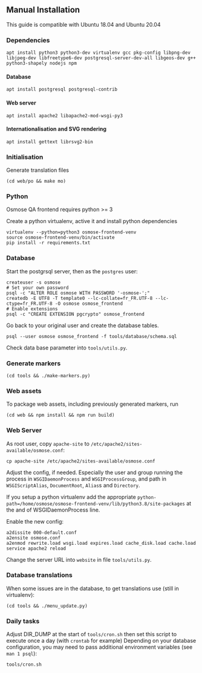 Manual Installation
-------------------

This guide is compatible with Ubuntu 18.04 and Ubuntu 20.04

### Dependencies

```
apt install python3 python3-dev virtualenv gcc pkg-config libpng-dev libjpeg-dev libfreetype6-dev postgresql-server-dev-all libgeos-dev g++ python3-shapely nodejs npm
```

#### Database

```
apt install postgresql postgresql-contrib
```

#### Web server

```
apt install apache2 libapache2-mod-wsgi-py3
```

#### Internationalisation and SVG rendering

```
apt install gettext librsvg2-bin
```

### Initialisation

Generate translation files
```
(cd web/po && make mo)
```


### Python

Osmose QA frontend requires python >= 3

Create a python virtualenv, active it and install python dependencies
```
virtualenv --python=python3 osmose-frontend-venv
source osmose-frontend-venv/bin/activate
pip install -r requirements.txt
```


### Database

Start the postgrsql server, then as the `postgres` user:
```
createuser -s osmose
# Set your own password
psql -c "ALTER ROLE osmose WITH PASSWORD '-osmose-';"
createdb -E UTF8 -T template0 --lc-collate=fr_FR.UTF-8 --lc-ctype=fr_FR.UTF-8 -O osmose osmose_frontend
# Enable extensions
psql -c "CREATE EXTENSION pgcrypto" osmose_frontend
```

Go back to your original user and create the database tables.
```
psql --user osmose osmose_frontend -f tools/database/schema.sql
```

Check data base parameter into `tools/utils.py`.


### Generate markers
```
(cd tools && ./make-markers.py)
```


### Web assets

To package web assets, including previously generated markers, run
```
(cd web && npm install && npm run build)
```


### Web Server

As root user, copy `apache-site` to `/etc/apache2/sites-available/osmose.conf`:
```
cp apache-site /etc/apache2/sites-available/osmose.conf
```

Adjust the config, if needed. Especially the user and group running the process in
`WSGIDaemonProcess` and `WSGIProcessGroup`, and path in `WSGIScriptAlias`,
`DocumentRoot`, `Alias`s and `Directory`.

If you setup a python virtualenv add the appropriate `python-path=/home/osmose/osmose-frontend-venv/lib/python3.8/site-packages`
at the and of WSGIDaemonProcess line.

Enable the new config:
```
a2dissite 000-default.conf
a2ensite osmose.conf
a2enmod rewrite.load wsgi.load expires.load cache_disk.load cache.load
service apache2 reload
```

Change the server URL into `website` in file `tools/utils.py`.


### Database translations

When some issues are in the database, to get translations use (still in virtualenv):
```
(cd tools && ./menu_update.py)
```

### Daily tasks

Adjust DIR_DUMP at the start of `tools/cron.sh` then set this script to execute once a day (with `crontab` for example)
Depending on your database configuration, you may need to pass additional environment variables (see `man 1 psql`):
```
tools/cron.sh
```
